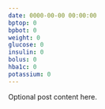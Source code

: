 ```yaml
---
date: 0000-00-00 00:00:00
bptop: 0
bpbot: 0
weight: 0
glucose: 0
insulin: 0
bolus: 0
hba1c: 0
potassium: 0
---
```

Optional post content here.